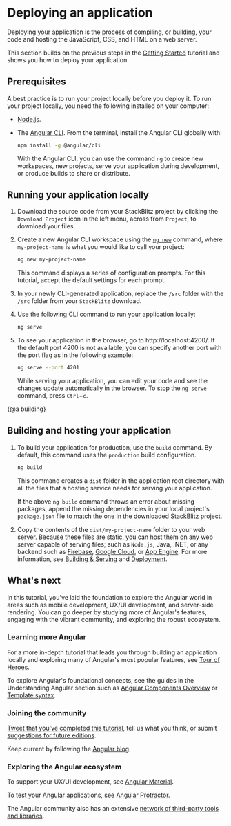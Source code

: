 # Deploying an application

Deploying your application is the process of compiling, or building, your code and hosting the JavaScript, CSS, and HTML on a web server.

This section builds on the previous steps in the [Getting Started](start "Try it: A basic application") tutorial and shows you how to deploy your application.

## Prerequisites

A best practice is to run your project locally before you deploy it. To run your project locally, you need the following installed on your computer:

* [Node.js](https://nodejs.org/en/).
* The [Angular CLI](https://cli.angular.io/).
    From the terminal, install the Angular CLI globally with:

    ```sh
    npm install -g @angular/cli
    ```

    With the Angular CLI, you can use the command `ng` to create new workspaces, new projects, serve your application during development, or produce builds to share or distribute.

## Running your application locally

1. Download the source code from your StackBlitz project by clicking the `Download Project` icon in the left menu, across from `Project`, to download your files.

1. Create a new Angular CLI workspace using the [`ng new`](cli/new "CLI ng new command reference") command, where `my-project-name` is what you would like to call your project:

    ```sh
    ng new my-project-name
    ```
    
    This command displays a series of configuration prompts. For this tutorial, accept the default settings for each prompt.

1. In your newly CLI-generated application, replace the `/src` folder with the `/src` folder from your `StackBlitz` download.

1. Use the following CLI command to run your application locally:

    ```sh
    ng serve
    ```

1. To see your application in the  browser, go to http://localhost:4200/.
    If the default port 4200 is not available, you can specify another port with the port flag as in the following example:

     ```sh
    ng serve --port 4201
    ```

    While serving your application, you can edit your code and see the changes update automatically in the browser.
    To stop the `ng serve` command, press `Ctrl`+`c`.

{@a building}
## Building and hosting your application

 1. To build your application for production, use the `build` command. By default, this command uses the `production` build configuration.

    ```sh
    ng build
    ```

    This command creates a `dist` folder in the application root directory with all the files that a hosting service needs for serving your application.

    <div class="alert is-helpful">

    If the above `ng build` command throws an error about missing packages, append the missing dependencies in your local project's `package.json` file to match the one in the downloaded StackBlitz project.

    </div>

1. Copy the contents of the `dist/my-project-name` folder to your web server.
    Because these files are static, you can host them on any web server capable of serving files; such as `Node.js`, Java, .NET, or any backend such as [Firebase](https://firebase.google.com/docs/hosting), [Google Cloud](https://cloud.google.com/solutions/web-hosting), or [App Engine](https://cloud.google.com/appengine/docs/standard/python/getting-started/hosting-a-static-website).
    For more information, see [Building & Serving](guide/build "Building and Serving Angular Apps") and [Deployment](guide/deployment "Deployment guide").

## What's next

In this tutorial, you've laid the foundation to explore the Angular world in areas such as mobile development, UX/UI development, and server-side rendering.
You can go deeper by studying more of Angular's features, engaging with the vibrant community, and exploring the robust ecosystem.

### Learning more Angular

For a more in-depth tutorial that leads you through building an application locally and exploring many of Angular's most popular features, see [Tour of Heroes](tutorial).

To explore Angular's foundational concepts, see the guides in the Understanding Angular section such as [Angular Components Overview](guide/component-overview) or [Template syntax](guide/template-syntax).

### Joining the community


[Tweet that you've completed this tutorial](https://twitter.com/intent/tweet?url=https://angular.io/start&text=I%20just%20finished%20the%20Angular%20Getting%20Started%20Tutorial "Angular on Twitter"), tell us what you think, or submit [suggestions for future editions](https://github.com/angular/angular/issues/new/choose "Angular GitHub repository new issue form").

Keep current by following the [Angular blog](https://blog.angular.io/ "Angular blog").

### Exploring the Angular ecosystem

To support your UX/UI development, see [Angular Material](https://material.angular.io/ "Angular Material web site").

To test your Angular applications, see [Angular Protractor](https://protractor.angular.io/ "Angular Protractor web site").

The Angular community also has an extensive [network of third-party tools and libraries](resources "Angular resources list").
